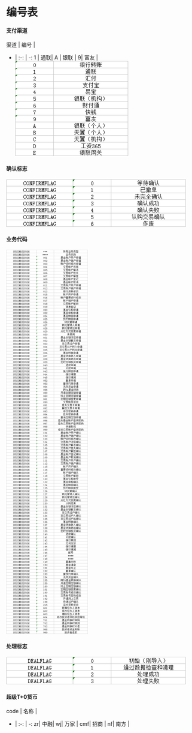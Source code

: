 # 编号表
#### 支付渠道
渠道 | 编号 |  
- | :-: | -: 
1 | 通联| 
A | 银联 | 
 9| 富友 | 
![](_v_images/_1520992355_7477.png)
#### 确认标志
![](_v_images/_1520992419_13118.png)

#### 业务代码
![](_v_images/_1520992461_24305.png)


#### 处理标志
![](_v_images/_1520993158_5021.png)

#### 超级T+0货币
code | 名称 |  
- | :-: | -: 
zr| 中融| 
wj| 万家 | 
 cmf| 招商 | 
  nf| 南方 | 
